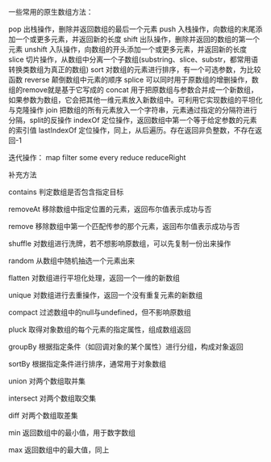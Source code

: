 一些常用的原生数组方法：

pop 出栈操作，删除并返回数组的最后一个元素
push 入栈操作，向数组的末尾添加一个或更多元素，并返回新的长度
shift 出队操作，删除并返回的数组的第一个元素
unshift 入队操作，向数组的开头添加一个或更多元素，并返回新的长度
slice 切片操作，从数组中分离一个子数组(substring、slice、substr，都常用语转换类数组为真正的数组)
sort 对数组的元素进行排序，有一个可选参数，为比较函数
reverse 颠倒数组中元素的顺序
splice 可以同时用于原数组的增删操作，数组的remove就是基于它写成的
concat 用于把原数组与参数合并成一个新数组，如果参数为数组，它会把其他一维元素放入新数组中。可利用它实现数组的平坦化与克隆操作
join 把数组的所有元素放入一个字符串，元素通过指定的分隔符进行分隔，split的反操作
indexOf 定位操作，返回数组中第一个等于给定参数的元素的索引值
lastIndexOf 定位操作，同上，从后遍历。存在返回非负整数，不存在返回-1

迭代操作：
map
filter
some
every
reduce
reduceRight


补充方法

contains 判定数组是否包含指定目标

removeAt 移除数组中指定位置的元素，返回布尔值表示成功与否

remove 移除数组中第一个匹配传参的那个元素，返回布尔值表示成功与否

shuffle 对数组进行洗牌，若不想影响原数组，可以先复制一份出来操作

random 从数组中随机抽选一个元素出来

flatten 对数组进行平坦化处理，返回一个一维的新数组

unique 对数组进行去重操作，返回一个没有重复元素的新数组

compact 过滤数组中的null与undefined，但不影响原数组

pluck 取得对象数组的每个元素的指定属性，组成数组返回

groupBy 根据指定条件（如回调对象的某个属性）进行分组，构成对象返回

sortBy 根据指定条件进行排序，通常用于对象数组

union 对两个数组取并集

intersect 对两个数组取交集

diff 对两个数组取差集

min 返回数组中的最小值，用于数字数组

max 返回数组中的最大值，同上

